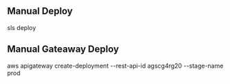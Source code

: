 ## Manual Deploy

  sls deploy

## Manual Gateaway Deploy

  aws apigateway create-deployment --rest-api-id agscg4rg20 --stage-name prod